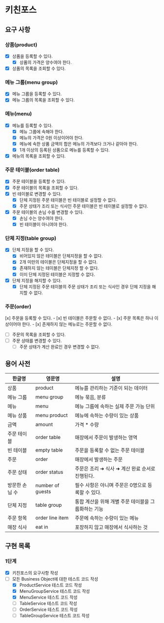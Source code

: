 # 키친포스

## 요구 사항
### 상품(product)
- [x] 상품을 등록할 수 있다.
    - [x] 상품의 가격은 양수여야 한다.
- [x] 상품의 목록을 조회할 수 있다.
        
### 메뉴 그룹(menu group)
- [x] 메뉴 그룹을 등록할 수 있다.
- [x] 메뉴 그룹의 목록을 조회할 수 있다.

### 메뉴(menu)
- [x] 메뉴를 등록할 수 있다.
    - [x] 메뉴 그룹에 속해야 한다.
    - [x] 메뉴의 가격은 0원 이상이어야 한다.
    - [x] 메뉴에 속한 상품 금액의 합은 메뉴의 가격보다 크거나 같아야 한다.
    - [x] 1개 이상의 등록된 상품으로 메뉴를 등록할 수 있다.
- [x] 메뉴의 목록을 조회할 수 있다.

### 주문 테이블(order table)
- [x] 주문 테이블을 등록할 수 있다.
- [x] 주문 테이블의 목록을 조회할 수 있다.
- [x] 빈 테이블로 변경할 수 있다.
    - [x] 단체 지정된 주문 테이블은 빈 테이블로 설정할 수 없다.
    - [x] 주문 상태가 조리 또는 식사인 주문 테이블은 빈 테이블로 설정할 수 없다.
- [x] 주문 테이블의 손님 수를 변경할 수 있다.
    - [x] 손님 수는 양수여야 한다.
    - [x] 빈 테이블이 아니여야 한다.
    
### 단체 지정(table group)
- [x] 단체 지정을 할 수 있다.
    - [x] 비어있지 않은 테이블은 단체지정을 할 수 없다.
    - [x] 2개 미만의 테이블은 단체지정을 할 수 없다.
    - [x] 존재하지 않는 테이블은 단체지정 할 수 없다.
    - [x] 이미 단체 지정된 테이블은 지정할 수 없다.
- [x] 단체 지정을 해지할 수 있다.
    - [x] 단체 지정된 주문 테이블의 주문 상태가 조리 또는 식사인 경우 단체 지정을 해지할 수 없다.

### 주문(order)
[x] 주문을 등록할 수 있다.
    - [x] 빈 테이블은 주문할 수 없다.
    - [x] 주문 목록은 하나 이상이어야 한다.
    - [x] 존재하지 않는 메뉴로는 주문할 수 없다.
- [ ] 주문의 목록을 조회할 수 있다.
- [ ] 주문 상태를 변경할 수 있다.
    - [ ] 주문 상태가 계산 완료인 경우 변경할 수 없다.

## 용어 사전

| 한글명 | 영문명 | 설명 |
| --- | --- | --- |
| 상품 | product | 메뉴를 관리하는 기준이 되는 데이터 |
| 메뉴 그룹 | menu group | 메뉴 묶음, 분류 |
| 메뉴 | menu | 메뉴 그룹에 속하는 실제 주문 가능 단위 |
| 메뉴 상품 | menu product | 메뉴에 속하는 수량이 있는 상품 |
| 금액 | amount | 가격 * 수량 |
| 주문 테이블 | order table | 매장에서 주문이 발생하는 영역 |
| 빈 테이블 | empty table | 주문을 등록할 수 없는 주문 테이블 |
| 주문 | order | 매장에서 발생하는 주문 |
| 주문 상태 | order status | 주문은 조리 ➜ 식사 ➜ 계산 완료 순서로 진행된다. |
| 방문한 손님 수 | number of guests | 필수 사항은 아니며 주문은 0명으로 등록할 수 있다. |
| 단체 지정 | table group | 통합 계산을 위해 개별 주문 테이블을 그룹화하는 기능 |
| 주문 항목 | order line item | 주문에 속하는 수량이 있는 메뉴 |
| 매장 식사 | eat in | 포장하지 않고 매장에서 식사하는 것 |

## 구현 목록
### 1단계
- [x] 키친포스의 요구사항 작성
- [ ] 모든 Business Object에 대한 테스트 코드 작성
    - [x] ProductService 테스트 코드 작성
    - [x] MenuGroupService 테스트 코드 작성
    - [x] MenuService 테스트 코드 작성
    - [ ] TableService 테스트 코드 작성
    - [ ] OrderService 테스트 코드 작성
    - [ ] TableGroupService 테스트 코드 작성
